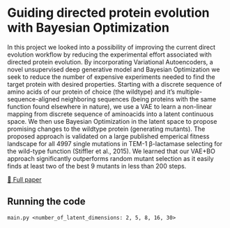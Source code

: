 # Guiding directed protein evolution with Bayesian Optimization

In this project we looked into a possibility of improving the current direct evolution workflow by reducing the experimental effort associated with directed protein evolution. By incorporating Variational Autoencoders, a novel unsupervised deep generative model and Bayesian Optimization we seek to reduce the number of expensive experiments needed to find the target protein with desired properties. Starting with a discrete sequence of amino acids of our protein of choice (the wildtype) and it’s multiple-sequence-aligned neighboring sequences (being proteins with the same function found elsewhere in nature), we use a VAE to learn a non-linear mapping from discrete sequence of aminoacids into a latent continuous space. We then use Bayesian Optimization in the latent space to propose promising changes to the wildtype protein (generating mutants). The proposed approach is validated on a large published emperical fitness landscape for all 4997 single mutations in TEM-1 β-lactamase selecting for the wild-type function (Stiffler et al., 2015). We learned that our VAE+BO approach significantly outperforms random mutant selection as it easily finds at least two of the best 9 mutants in less than 200 steps.

[:page_facing_up: Full paper](paper.pdf)

## Running the code
```
main.py <number_of_latent_dimensions: 2, 5, 8, 16, 30> 
